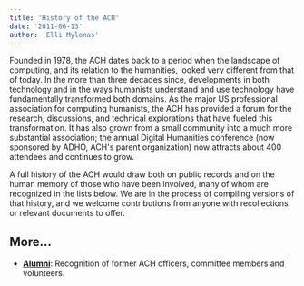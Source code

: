 ```yaml
---
title: 'History of the ACH'
date: '2011-06-13'
author: 'Elli Mylonas'
---
```


Founded in 1978, the ACH dates back to a period when the landscape of computing, and its relation to the humanities, looked very different from that of today. In the more than three decades since, developments in both technology and in the ways humanists understand and use technology have fundamentally transformed both domains. As the major US professional association for computing humanists, the ACH has provided a forum for the research, discussions, and technical explorations that have fueled this transformation. It has also grown from a small community into a much more substantial association; the annual Digital Humanities conference (now sponsored by ADHO, ACH's parent organization) now attracts about 400 attendees and continues to grow.

A full history of the ACH would draw both on public records and on the human memory of those who have been involved, many of whom are recognized in the lists below. We are in the process of compiling versions of that history, and we welcome contributions from anyone with recollections or relevant documents to offer.

## More…

-   [**Alumni**](/about/alumni): Recognition of former ACH officers, committee members and volunteers.
